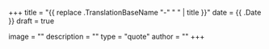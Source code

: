 +++
title = "{{ replace .TranslationBaseName "-" " " | title }}"
date = {{ .Date }}
draft = true

image = ""
description = ""
type = "quote"
author = ""
+++
